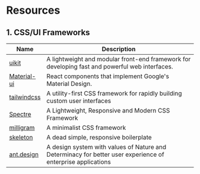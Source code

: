 # Resources

## 1. CSS/UI Frameworks
Name | Description 
-----| -------------
[uikit](https://getuikit.com) | A lightweight and modular front-end framework for developing fast and powerful web interfaces.
[Material-ui](https://material-ui.com/) | React components that implement Google's Material Design.
[tailwindcss](https://tailwindcss.com) | A utility-first CSS framework for rapidly building custom user interfaces
[Spectre](https://picturepan2.github.io/spectre/) | A Lightweight, Responsive and Modern CSS Framework
[milligram](https://milligram.io) | A minimalist CSS framework 
[skeleton](http://getskeleton.com/) | A dead simple, responsive boilerplate
[ant.design](https://ant.design/) | A design system with values of Nature and Determinacy for better user experience of enterprise applications
